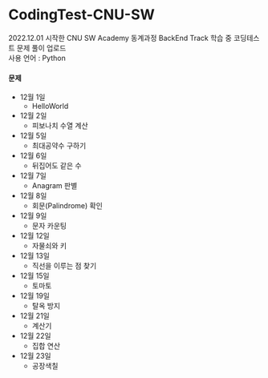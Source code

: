 # CodingTest-CNU-SW

2022.12.01 시작한 CNU SW Academy 동계과정 BackEnd Track 학습 중 코딩테스트 문제 풀이 업로드  
사용 언어 : Python
<br/>
#### 문제
- 12월 1일 
  - HelloWorld
- 12월 2일 
  - 피보나치 수열 계산
- 12월 5일 
  - 최대공약수 구하기
- 12월 6일 
  - 뒤집어도 같은 수
- 12월 7일 
  - Anagram 판별
- 12월 8일 
  - 회문(Palindrome) 확인
- 12월 9일 
  - 문자 카운팅
- 12월 12일 
  - 자물쇠와 키
- 12월 13일 
  - 직선을 이루는 점 찾기
- 12월 15일 
  - 토마토
- 12월 19일 
  - 탈옥 방지
- 12월 21일 
  - 계산기
- 12월 22일 
  - 집합 연산
- 12월 23일 
  - 공장색칠 
